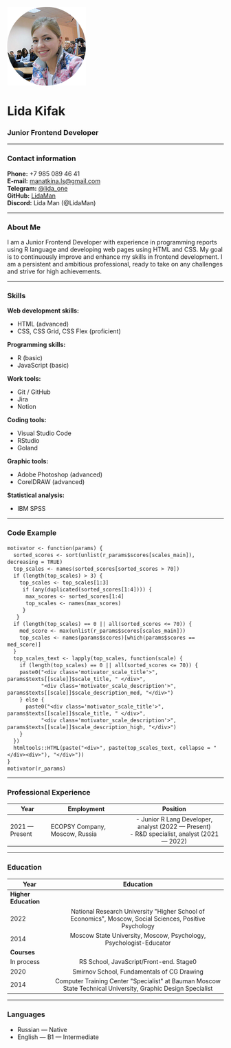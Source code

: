 ![Photo](Lida_Kifak_Photo.png)

# Lida Kifak

### Junior Frontend Developer

---

### Contact information

**Phone:** +7 985 089 46 41  
**E-mail:** manatkina.ls@gmail.com  
**Telegram:** [@lida_one](https://t.me/lida_one)  
**GitHub:** [LidaMan](https://github.com/LidaMan)  
**Discord:** Lida Man (@LidaMan)

---

### About Me

I am a Junior Frontend Developer with experience in programming reports using R language and developing web pages using HTML and CSS. My goal is to continuously improve and enhance my skills in frontend development. I am a persistent and ambitious professional, ready to take on any challenges and strive for high achievements.

---

### Skills

**Web development skills:**

- HTML (advanced)
- CSS, CSS Grid, CSS Flex (proficient)

**Programming skills:**

- R (basic)
- JavaScript (basic)

**Work tools:**

- Git / GitHub
- Jira
- Notion

**Coding tools:**

- Visual Studio Code
- RStudio
- Goland

**Graphic tools:**

- Adobe Photoshop (advanced)
- CorelDRAW (advanced)

**Statistical analysis:**

- IBM SPSS

---

### Code Example

```{r motivator}
motivator <- function(params) {
  sorted_scores <- sort(unlist(r_params$scores[scales_main]), decreasing = TRUE)
  top_scales <- names(sorted_scores[sorted_scores > 70])
  if (length(top_scales) > 3) {
    top_scales <- top_scales[1:3]
     if (any(duplicated(sorted_scores[1:4]))) {
      max_scores <- sorted_scores[1:4]
      top_scales <- names(max_scores)
     }
   }
  if (length(top_scales) == 0 || all(sorted_scores <= 70)) {
    med_score <- max(unlist(r_params$scores[scales_main]))
    top_scales <- names(params$scores)[which(params$scores == med_score)]
  }
  top_scales_text <- lapply(top_scales, function(scale) {
    if (length(top_scales) == 0 || all(sorted_scores <= 70)) {
    paste0("<div class='motivator_scale_title'>", params$texts[[scale]]$scale_title, " </div>",
           "<div class='motivator_scale_description'>", params$texts[[scale]]$scale_description_med, "</div>")
    } else {
      paste0("<div class='motivator_scale_title'>", params$texts[[scale]]$scale_title, " </div>",
           "<div class='motivator_scale_description'>", params$texts[[scale]]$scale_description_high, "</div>")
    }
  })
  htmltools::HTML(paste("<div>", paste(top_scales_text, collapse = "</div><div>"), "</div>"))
}
motivator(r_params)
```

---

### Professional Experience

| Year           | Employment                     |                                            Position                                            |
| -------------- | ------------------------------ | :--------------------------------------------------------------------------------------------: |
| 2021 — Present | ECOPSY Company, Moscow, Russia | - Junior R Lang Developer, analyst (2022 — Present)<br>- R&D specialist, analyst (2021 — 2022) |

---

### Education

| Year                 |                                                  Education                                                   |
| -------------------- | :----------------------------------------------------------------------------------------------------------: |
| **Higher Education** |                                                                                                              |
| 2022                 |   National Research University "Higher School of Economics", Moscow, Social Sciences, Positive Psychology    |
| 2014                 |                      Moscow State University, Moscow, Psychology, Psychologist-Educator                      |
| **Courses**          |                                                                                                              |
| In process           |                                   RS School, JavaScript/Front-end. Stage0                                    |
| 2020                 |                                  Smirnov School, Fundamentals of CG Drawing                                  |
| 2014                 | Computer Training Center "Specialist" at Bauman Moscow State Technical University, Graphic Design Specialist |

---

### Languages

- Russian — Native
- English — B1 — Intermediate

